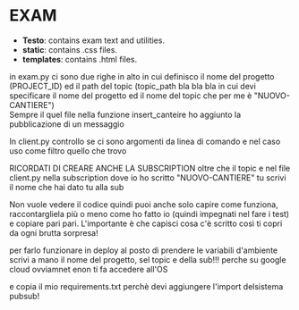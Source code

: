 # EXAM	

* **Testo**: contains exam text and utilities.
* **static**: contains .css files.
* **templates**: contains .html files.

in exam.py ci sono due righe in alto in cui definisco il nome del progetto (PROJECT\_ID) ed il path del topic (topic\_path bla bla bla in cui devi specificare il nome del progetto ed il nome del topic che per me è "NUOVO-CANTIERE")  
Sempre il quel file nella funzione insert_canteire ho aggiunto la pubblicazione di un messaggio

In client.py controllo se ci sono argomenti da linea di comando e nel caso uso come filtro quello che trovo

RICORDATI DI CREARE ANCHE LA SUBSCRIPTION oltre che il topic e nel file client.py nella subscription dove io ho scritto "NUOVO-CANTIERE" tu scrivi il nome che hai dato tu alla sub


Non vuole vedere il codice quindi puoi anche solo capire come funziona, raccontargliela più o meno come ho fatto io (quindi impegnati nel fare i test) e copiare pari pari. L'importante è che capisci cosa c'è scritto così ti copri da ogni brutta sorpresa!

per farlo funzionare in deploy al posto di prendere le variabili d'ambiente scrivi a mano il nome del progetto, sel topic e della sub!!!
perche su google cloud ovviamnet enon ti fa accedere all'OS

e copia il mio requirements.txt perchè devi aggiungere l'import delsistema pubsub! 